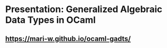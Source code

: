 # Presentation: Generalized Algebraic Data Types in OCaml

## https://mari-w.github.io/ocaml-gadts/
